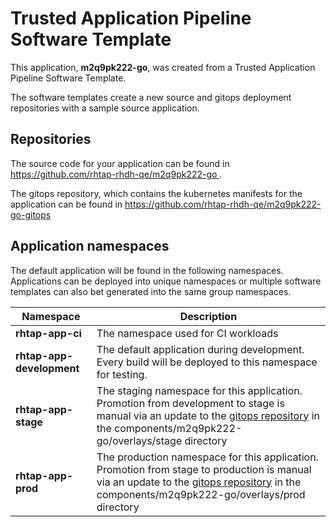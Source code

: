 # Trusted Application Pipeline Software Template

This application, **m2q9pk222-go**, was created from a Trusted Application Pipeline Software Template.

The software templates create a new source and gitops deployment repositories with a sample source application. 

## Repositories

The source code for your application can be found in [https://github.com/rhtap-rhdh-qe/m2q9pk222-go ](https://github.com/rhtap-rhdh-qe/m2q9pk222-go ).
 
The gitops repository, which contains the kubernetes manifests for the application can be found in 
[https://github.com/rhtap-rhdh-qe/m2q9pk222-go-gitops ](https://github.com/rhtap-rhdh-qe/m2q9pk222-go-gitops ) 

## Application namespaces 

The default application will be found in the following namespaces. Applications can be deployed into unique namespaces or multiple software templates can also bet generated into the same group namespaces.  

|  Namespace   |  Description   |  
| -------- | -------- |
| **rhtap-app-ci** | The namespace used for CI workloads |
| **rhtap-app-development** | The default application during development. Every build will be deployed to this namespace for testing. |
| **rhtap-app-stage** | The staging namespace for this application. Promotion from development to stage is manual via an update to the [gitops repository](https://github.com/rhtap-rhdh-qe/m2q9pk222-go-gitops ) in the components/m2q9pk222-go/overlays/stage directory |
| **rhtap-app-prod** | The production namespace for this application. Promotion from stage to production is manual via an update to the [gitops repository](https://github.com/rhtap-rhdh-qe/m2q9pk222-go-gitops ) in the components/m2q9pk222-go/overlays/prod directory |